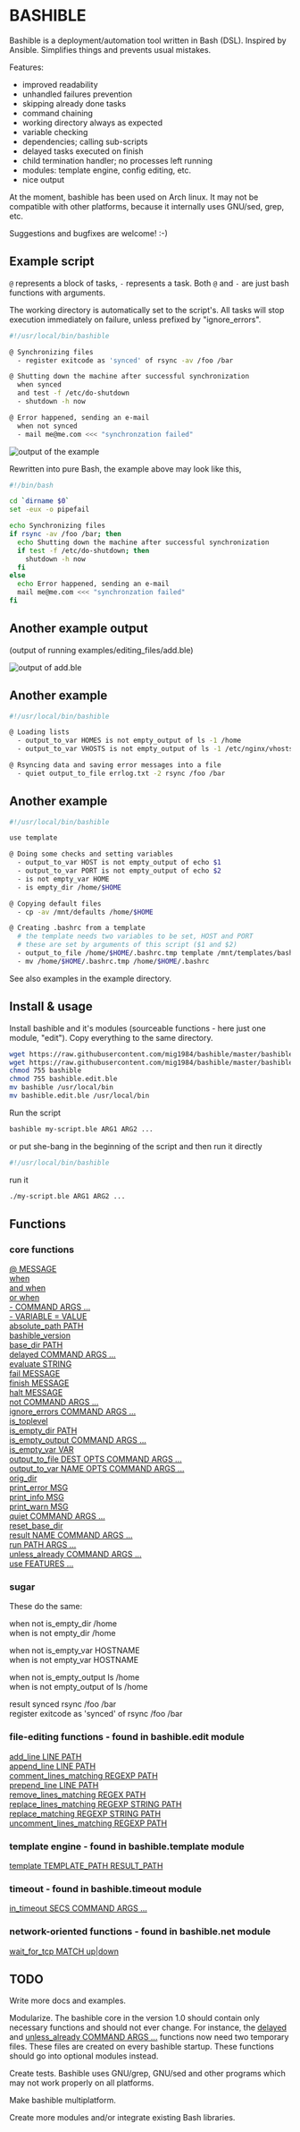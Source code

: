 # BASHIBLE

Bashible is a deployment/automation tool written in Bash (DSL). Inspired by Ansible. Simplifies things and prevents usual mistakes.

Features:

  - improved readability
  - unhandled failures prevention
  - skipping already done tasks
  - command chaining
  - working directory always as expected
  - variable checking
  - dependencies; calling sub-scripts
  - delayed tasks executed on finish
  - child termination handler; no processes left running
  - modules: template engine, config editing, etc.
  - nice output

At the moment, bashible has been used on Arch linux. It may not be compatible with other platforms, because it internally uses GNU/sed, grep, etc.

Suggestions and bugfixes are welcome! :-)



## Example script

`@` represents a block of tasks, `-` represents a task. Both `@` and `-` are just bash functions with arguments.

The working directory is automatically set to the script's. All tasks will stop execution immediately on failure, unless prefixed by "ignore_errors".

```bash
#!/usr/local/bin/bashible

@ Synchronizing files
  - register exitcode as 'synced' of rsync -av /foo /bar

@ Shutting down the machine after successful synchronization
  when synced
  and test -f /etc/do-shutdown
  - shutdown -h now

@ Error happened, sending an e-mail
  when not synced
  - mail me@me.com <<< "synchronzation failed"
```

![output of the example](example.png)

Rewritten into pure Bash, the example above may look like this,

```bash
#!/bin/bash

cd `dirname $0`
set -eux -o pipefail

echo Synchronizing files
if rsync -av /foo /bar; then
  echo Shutting down the machine after successful synchronization
  if test -f /etc/do-shutdown; then
    shutdown -h now
  fi
else
  echo Error happened, sending an e-mail
  mail me@me.com <<< "synchronzation failed"
fi
```

## Another example output

(output of running examples/editing_files/add.ble)

![output of add.ble](add.png)

## Another example

```bash
#!/usr/local/bin/bashible

@ Loading lists
  - output_to_var HOMES is not empty_output of ls -1 /home
  - output_to_var VHOSTS is not empty_output of ls -1 /etc/nginx/vhosts.d

@ Rsyncing data and saving error messages into a file
  - quiet output_to_file errlog.txt -2 rsync /foo /bar
```

## Another example

```bash
#!/usr/local/bin/bashible

use template

@ Doing some checks and setting variables
  - output_to_var HOST is not empty_output of echo $1
  - output_to_var PORT is not empty_output of echo $2
  - is not empty_var HOME
  - is empty_dir /home/$HOME

@ Copying default files
  - cp -av /mnt/defaults /home/$HOME

@ Creating .bashrc from a template
  # the template needs two variables to be set, HOST and PORT
  # these are set by arguments of this script ($1 and $2)
  - output_to_file /home/$HOME/.bashrc.tmp template /mnt/templates/bashrc.tpl
  - mv /home/$HOME/.bashrc.tmp /home/$HOME/.bashrc
```

See also examples in the example directory.


## Install & usage

Install bashible and it's modules (sourceable functions - here just one module, "edit"). Copy everything to the same directory.

```bash
wget https://raw.githubusercontent.com/mig1984/bashible/master/bashible
wget https://raw.githubusercontent.com/mig1984/bashible/master/bashible.edit.ble
chmod 755 bashible
chmod 755 bashible.edit.ble
mv bashible /usr/local/bin
mv bashible.edit.ble /usr/local/bin
```

Run the script

```bash
bashible my-script.ble ARG1 ARG2 ...
```

or put she-bang in the beginning of the script and then run it directly

```bash
#!/usr/local/bin/bashible
```

run it

```bash
./my-script.ble ARG1 ARG2 ...
```

## Functions

### core functions

[@ MESSAGE](docs/@.md)  
[when](docs/when.md)  
[and when](docs/and_when.md)  
[or when](docs/or_when.md)  
[- COMMAND ARGS ...](docs/-.md)  
[- VARIABLE = VALUE](docs/-.md)  
[absolute_path PATH](docs/absolute_path.md)  
[bashible_version](docs/bashible_version.md)  
[base_dir PATH](docs/base_dir.md)  
[delayed COMMAND ARGS ...](docs/delayed.md)  
[evaluate STRING](docs/evaluate.md)  
[fail MESSAGE](docs/fail.md)  
[finish MESSAGE](docs/finish.md)  
[halt MESSAGE](docs/halt.md)  
[not COMMAND ARGS ...](docs/not.md)  
[ignore_errors COMMAND ARGS ...](docs/ignore_errors.md)  
[is_toplevel](docs/is_toplevel.md)  
[is_empty_dir PATH](docs/is_empty_dir.md)  
[is_empty_output COMMAND ARGS ...](docs/is_empty_output.md)  
[is_empty_var VAR](docs/is_empty_var.md)  
[output_to_file DEST OPTS COMMAND ARGS ...](docs/output_to_file.md)  
[output_to_var NAME OPTS COMMAND ARGS ...](docs/output_to_var.md)  
[orig_dir](docs/orig_dir.md)  
[print_error MSG](docs/print_error.md)  
[print_info MSG](docs/print_info.md)  
[print_warn MSG](docs/print_warn.md)  
[quiet COMMAND ARGS ...](docs/quiet.md)  
[reset_base_dir](docs/reset_base_dir.md)  
[result NAME COMMAND ARGS ...](docs/result.md)  
[run PATH ARGS ...](docs/run.md)  
[unless_already COMMAND ARGS ...](docs/unless_already.md)  
[use FEATURES ...](docs/use.md)  

### sugar

These do the same:  
  
when not is_empty_dir /home  
when is not empty_dir /home  
  
when not is_empty_var HOSTNAME  
when is not empty_var HOSTNAME  
  
when not is_empty_output ls /home  
when is not empty_output of ls /home  
  
result synced rsync /foo /bar  
register exitcode as 'synced' of rsync /foo /bar  

### file-editing functions - found in bashible.edit module

[add_line LINE PATH](docs/add_line.md)  
[append_line LINE PATH](docs/append_line.md)  
[comment_lines_matching REGEXP PATH](docs/comment_lines_matching.md)  
[prepend_line LINE PATH](docs/prepend_line.md)  
[remove_lines_matching REGEX PATH](docs/remove_lines_matching.md)  
[replace_lines_matching REGEXP STRING PATH](docs/replace_lines_matching.md)  
[replace_matching REGEXP STRING PATH](docs/replace_matching.md)  
[uncomment_lines_matching REGEXP PATH](docs/uncomment_lines_matching.md)  

### template engine - found in bashible.template module

[template TEMPLATE_PATH RESULT_PATH](docs/template.md)  

### timeout - found in bashible.timeout module

[in_timeout SECS COMMAND ARGS ...](docs/in_timeout.md)  

### network-oriented functions - found in bashible.net module

[wait_for_tcp MATCH up|down](docs/wait_for_tcp.md)  


## TODO

Write more docs and examples.

Modularize. The bashible core in the version 1.0 should contain only necessary functions and should not ever change. For instance, the [delayed](docs/delayed.md) and [unless_already COMMAND ARGS ...](docs/unless_already.md) functions now need two temporary files. These files are created on every bashible startup. These functions should go into optional modules instead.

Create tests. Bashible uses GNU/grep, GNU/sed and other programs which may not work properly on all platforms.

Make bashible multiplatform.

Create more modules and/or integrate existing Bash libraries.
